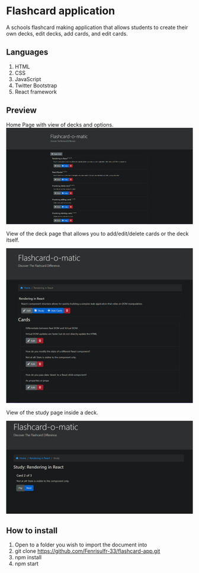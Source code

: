# Flashcard application

A schools flashcard making application that allows students to create their own decks, edit decks, add cards, and edit cards.

## Languages
1. HTML
2. CSS
3. JavaScript
4. Twitter Bootstrap
5. React framework ​

## Preview
Home Page with view of decks and options.
![Flashcard-app](https://github.com/Fenrisulfr-33/flashcard-app/blob/main/src/Images/Flashcard-app.PNG?raw=true)

View of the deck page that allows you to add/edit/delete cards or the deck itself.

![Flashcard-app](https://github.com/Fenrisulfr-33/flashcard-app/blob/main/src/Images/Flashcard-app-1.PNG?raw=true)

View of the study page inside a deck.

![Flashcard-app](https://github.com/Fenrisulfr-33/flashcard-app/blob/main/src/Images/Flashcard-app-2.PNG?raw=true)

## How to install

1. Open to a folder you wish to import the document into
2. git clone https://github.com/Fenrisulfr-33/flashcard-app.git
3. npm install
4. npm start
